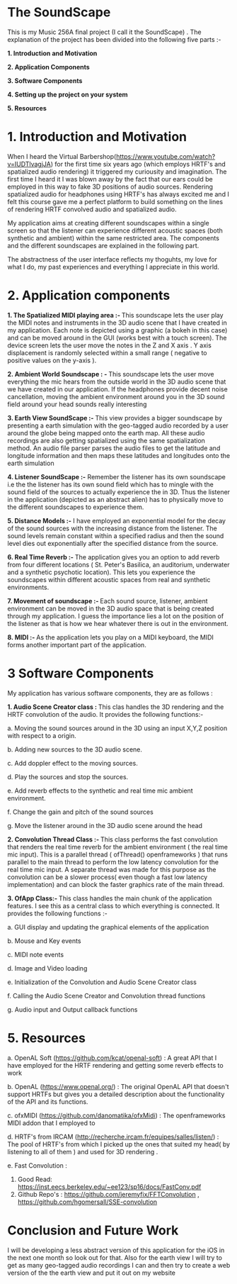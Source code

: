 # The SoundScape 

This is my Music 256A final project (I call it the SoundScape) . The explanation of the project has been divided into the following five parts :- 

<b> 1. Introduction and Motivation </b>

<b> 2. Application Components  </b>

<b> 3. Software Components </b>

<b> 4. Setting up the project on your system </b>

<b> 5. Resources </b>


# 1. Introduction and Motivation

When I heard the Virtual Barbershop(https://www.youtube.com/watch?v=IUDTlvagjJA)  for the first time six years ago (which employs HRTF's and spatialized audio rendering) it triggered my curiousity and imagination. The first time I heard it I was blown away by the fact that our ears could be employed in this way to fake 3D positions of audio sources. 
Rendering spatialized audio for headphones using HRTF's has always excited me and I felt this course gave me a perfect platform to build something on the lines of rendering HRTF convolved audio and spatialized audio.

My application aims at creating different soundscapes within a single screen so that the listener can experience different acoustic spaces (both synthetic and ambient) within the same restricted area. The components and the different soundscapes are explained in the following part. 

The abstractness of the user interface reflects my thoguhts, my love for what I do, my past experiences and everything I appreciate in this world. 

# 2. Application components 

 <b> 1. The Spatialized MIDI playing area :- </b> This soundscape lets the user play the MIDI notes and instruments in the 3D audio scene that I have created in my application. Each note is depicted using a graphic (a bokeh in this case) and can be moved around in the GUI (works best with a touch screen). The device screen lets the user move the notes in the Z and X axis . Y axis displacement is randomly selected within a small range ( negative to positive values on the y-axis ). 

<b> 2. Ambient World Soundscape : - </b> This soundscape lets the user move everything the mic hears from the outside world in the 3D audio scene that we have created in our application. If the headphones provide decent noise cancellation, moving the ambient environment around you in the 3D sound field around your head sounds really interesting 

<b> 3. Earth View SoundScape :- </b> This view provides a bigger soundscape by presenting a earth simulation with the geo-tagged audio recorded by a user around the globe being mapped onto the earth map. All these audio recordings are also getting spatialized using the same spatialization method. An audio file parser parses the audio files to get the latitude and longitude information and then maps these latitudes and longitudes onto the earth simulation 

<b> 4. Listener SoundScape :-</b> Remember the listener has its own soundscape i.e the the listener has its own sound field which has to mingle with the sound field of the sources to actually experience the in 3D. Thus the listener in the application (depicted as an abstract alien) has to physically move to the different soundscapes to experience them. 

<b> 5. Distance Models :-</b> I have employed an exponential model for the decay of the sound sources with the increasing distance from the listener. The sound levels remain constant within a specified radius and then the sound level dies out exponentially after the specified distance from the source. 

<b> 6. Real Time Reverb :- </b> The application gives you an option to add reverb from four different locations ( St. Peter's Basilica, an auditorium, underwater and a synthetic psychotic location). This lets you experience the soundscapes within different acoustic spaces from real and synthetic environments.

<b> 7. Movement of soundscape :- </b> Each sound source, listener, ambient environment can be moved in the 3D audio space that is being created through my application. I guess the importance lies a lot on the position of the listener as that is how we hear whatever there is out in the environment. 
 
<b> 8. MIDI :- </b> As the application lets you play on a MIDI keyboard, the MIDI forms another important part of the application. 

# 3 Software Components  

My application has various software components, they are as follows : 

<b> 1. Audio Scene Creator class : </b> This clas handles the 3D rendering and the HRTF convolution of the audio. It provides the following   functions:- 

   a. Moving the sound sources around in the 3D using an input X,Y,Z position with respect to a origin.
  
   b. Adding new sources to the 3D audio scene.
  
   c. Add doppler effect to the moving sources.
  
   d. Play the sources and stop the sources.
  
   e. Add reverb effects to the synthetic and real time mic ambient environment.
  
   f. Change the gain and pitch of the sound sources 
  
   g. Move the listener around in the 3D audio scene around the head 
  

<b> 2. Convolution Thread Class :- </b> This class performs the fast convolution that renders the real time reverb for the ambient environment ( the real time mic input). This is a parallel thread ( ofThread() openframeworks ) that runs parallel to the main thread to perform the low latency convolution for the real time mic input. A separate thread was made for this purpose as the convolution can be a slower process( even though a fast low latency implementation) and can block the faster graphics rate of the main thread. 
 
 
<b> 3. OfApp Class:- </b> This class handles the main chunk of the application features. I see this as a central class to which everything is connected. It provides the following functions :-
 
  a. GUI display and updating the graphical elements of the application 
  
  b. Mouse and Key events 
  
  c. MIDI note events 
  
  d. Image and Video loading 
  
  e. Initialization of the Convolution and Audio Scene Creator class 
  
  f. Calling the Audio Scene Creator and Convolution thread functions 
  
  g. Audio input and Output callback functions 
  
  
 # 5. Resources 
  
a. OpenAL Soft (https://github.com/kcat/openal-soft) : A great API that I have employed for the HRTF rendering and getting some reverb effects to work 

b. OpenAL (https://www.openal.org/) : The original OpenAL API that doesn't support HRTFs but gives you a detailed description about the functionality of the API and its functions.

c. ofxMIDI (https://github.com/danomatika/ofxMidi) : The openframeworks MIDI addon that I employed to 

d. HRTF's from IRCAM  (http://recherche.ircam.fr/equipes/salles/listen/) : The pool of HRTF's from which I picked up the ones that suited my head( by listening to all of them ) and used for 3D rendering . 

e. Fast Convolution : 
   1. Good Read: https://inst.eecs.berkeley.edu/~ee123/sp16/docs/FastConv.pdf 
   2. Github Repo's : https://github.com/jeremyfix/FFTConvolution , https://github.com/hgomersall/SSE-convolution
   


# Conclusion and Future Work 


I will be developing a less abstract version of this application for the iOS in the next one month so look out for that. Also for the earth view I will try to get as many geo-tagged audio recordings I can and then try to create a web version of the the earth view and put it out on my website 
   

